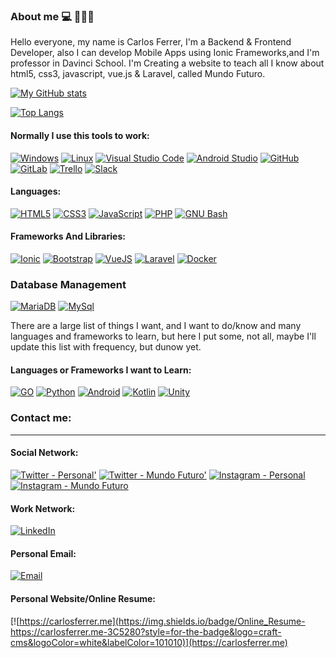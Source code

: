 ### About me 💻 👨🏻‍🏫
Hello everyone, my name is Carlos Ferrer, I'm a Backend & Frontend Developer, also I can develop Mobile Apps using Ionic Frameworks,and I'm professor in Davinci School. I'm Creating a website to teach all I know about html5, css3, javascript, vue.js & Laravel, called Mundo Futuro.

[![My GitHub stats](https://github-readme-stats.vercel.app/api?username=acenaga)]()

[![Top Langs](https://github-readme-stats.vercel.app/api/top-langs/?username=acenaga&langs_count=5)]()



#### Normally I use this tools to work:
[![Windows](https://img.shields.io/badge/Windows-0078D6?style=for-the-badge&logo=windows&logoColor=white&labelColor=101010)]()
[![Linux](https://img.shields.io/badge/Linux-FCC624?style=for-the-badge&logo=linux&logoColor=white&labelColor=101010)]()
[![Visual Studio Code](https://img.shields.io/badge/Visual_Studio_Code-007ACC?style=for-the-badge&logo=visual%20studio%20code&logoColor=white&labelColor=101010)]()
[![Android Studio](https://img.shields.io/badge/Android_Studio-3DDC84?style=for-the-badge&logo=androidstudio&logoColor=white&labelColor=101010)]()
[![GitHub](https://img.shields.io/badge/GitHub-181717?style=for-the-badge&logo=github&logoColor=white&labelColor=101010)]()
[![GitLab](https://img.shields.io/badge/GitLab-FCA121?style=for-the-badge&logo=gitlab&logoColor=white&labelColor=101010)]()
[![Trello](https://img.shields.io/badge/Trello-0079BF?style=for-the-badge&logo=trello&logoColor=white&labelColor=101010)]()
[![Slack](https://img.shields.io/badge/Slack-4A154B?style=for-the-badge&logo=slack&logoColor=white&labelColor=101010)]()

#### Languages:
[![HTML5](https://img.shields.io/badge/HTML5-E34F26?style=for-the-badge&logo=html5&logoColor=white&labelColor=101010)]()
[![CSS3](https://img.shields.io/badge/CSS3-1572B6?style=for-the-badge&logo=css3&logoColor=white&labelColor=101010)]()
[![JavaScript](https://img.shields.io/badge/JavaScript-yellow?style=for-the-badge&logo=javascript&logoColor=white&labelColor=101010)]()
[![PHP](https://img.shields.io/badge/PHP-8cf?style=for-the-badge&logo=php&logoColor=white&labelColor=101010)]()
[![GNU Bash](https://img.shields.io/badge/GNU_Bash-4EAA25?style=for-the-badge&logo=gnu%20bash&logoColor=white&labelColor=101010)]()

#### Frameworks And Libraries:
[![Ionic](https://img.shields.io/badge/Ionic-3880FF?style=for-the-badge&logo=ionic&logoColor=white&labelColor=101010)]()
[![Bootstrap](https://img.shields.io/badge/Bootstrap-563D7C?style=for-the-badge&logo=bootstrap&logoColor=white&labelColor=101010)]()
[![VueJS](https://img.shields.io/badge/VueJS-green?style=for-the-badge&logo=vue.js&logoColor=white&labelColor=101010)]()
[![Laravel](https://img.shields.io/badge/Laravel-8-red?style=for-the-badge&logo=Laravel&logoColor=white&labelColor=101010)]()
[![Docker](https://img.shields.io/badge/Docker-2496ED?style=for-the-badge&logo=docker&logoColor=white&labelColor=101010)]()


### Database Management
[![MariaDB](https://img.shields.io/badge/MariaDB-003545?style=for-the-badge&logo=mariadb&logoColor=white&labelColor=101010)]()
[![MySql](https://img.shields.io/badge/Mysql-4479A1?style=for-the-badge&logo=mysql&logoColor=white&labelColor=101010)]()

There are a large list of things I want, and I want to do/know and many languages and frameworks to learn, but here I put some, not all, maybe I'll update this list with frequency, but dunow yet.

#### Languages or Frameworks I want to Learn:
[![GO](https://img.shields.io/badge/Go-00ADD8?style=for-the-badge&logo=go&logoColor=white&labelColor=101010)]()
[![Python](https://img.shields.io/badge/Python-3776AB?style=for-the-badge&logo=python&logoColor=white&labelColor=101010)]()
[![Android](https://img.shields.io/badge/Android-3DDC84?style=for-the-badge&logo=android&logoColor=white&labelColor=101010)]()
[![Kotlin](https://img.shields.io/badge/Kotlin-0095D5?style=for-the-badge&logo=kotlin&logoColor=white&labelColor=101010)]()
[![Unity](https://img.shields.io/badge/Unity-FFF?style=for-the-badge&logo=unity&logoColor=white&labelColor=101010)]()


### Contact me:
<hr />

#### Social Network:
[![Twitter - Personal'](https://img.shields.io/badge/Twitter-@acenaga-1DA1F2?style=for-the-badge&logo=twitter&logoColor=white&labelColor=101010)](https://twitter.com/acenaga)
[![Twitter - Mundo Futuro'](https://img.shields.io/badge/Twitter-@mundofuturoca-1DA1F2?style=for-the-badge&logo=twitter&logoColor=white&labelColor=101010)](https://twitter.com/mundofuturoca)
[![Instagram - Personal](https://img.shields.io/badge/Instagram-@amarillo_cel-E4405F?style=for-the-badge&logo=instagram&logoColor=white&labelColor=101010)](https://instagram.com/amarillo_cel)
[![Instagram - Mundo Futuro](https://img.shields.io/badge/Instagram-@mundofuturoca-E4405F?style=for-the-badge&logo=instagram&logoColor=white&labelColor=101010)](https://instagram.com/mundofuturoca)


#### Work Network:
[![LinkedIn](https://img.shields.io/badge/LinkedIn-Carlos_Ferrer-0077B5?style=for-the-badge&logo=linkedin&logoColor=white&labelColor=101010)](https://www.linkedin.com/in/carlosferrermf/)

#### Personal Email:
[![Email](https://img.shields.io/badge/mundofuturoca@gmail.com-my_personal_email_-D14836?style=for-the-badge&logo=gmail&logoColor=white&labelColor=101010)](mailto:mundofuturoca@gmail.com)

#### Personal Website/Online Resume:
[![https://carlosferrer.me](https://img.shields.io/badge/Online_Resume-https://carlosferrer.me-3C5280?style=for-the-badge&logo=craft-cms&logoColor=white&labelColor=101010)](https://carlosferrer.me)
